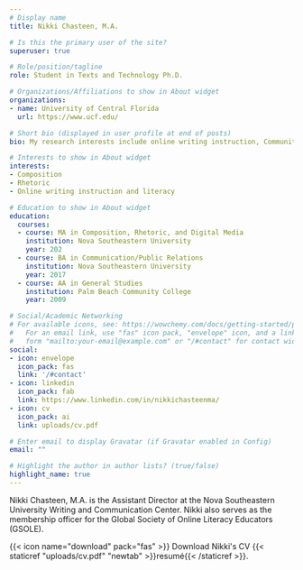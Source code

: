 ```yaml
---
# Display name
title: Nikki Chasteen, M.A.

# Is this the primary user of the site?
superuser: true

# Role/position/tagline
role: Student in Texts and Technology Ph.D.

# Organizations/Affiliations to show in About widget
organizations:
- name: University of Central Florida
  url: https://www.ucf.edu/

# Short bio (displayed in user profile at end of posts)
bio: My research interests include online writing instruction, Community of Practice, and online literacy.

# Interests to show in About widget
interests:
- Composition
- Rhetoric
- Online writing instruction and literacy

# Education to show in About widget
education:
  courses:
  - course: MA in Composition, Rhetoric, and Digital Media
    institution: Nova Southeastern University
    year: 202
  - course: BA in Communication/Public Relations
    institution: Nova Southeastern University
    year: 2017
  - course: AA in General Studies
    institution: Palm Beach Community College
    year: 2009

# Social/Academic Networking
# For available icons, see: https://wowchemy.com/docs/getting-started/page-builder/#icons
#   For an email link, use "fas" icon pack, "envelope" icon, and a link in the
#   form "mailto:your-email@example.com" or "/#contact" for contact widget.
social:
- icon: envelope
  icon_pack: fas
  link: '/#contact'
- icon: linkedin
  icon_pack: fab
  link: https://www.linkedin.com/in/nikkichasteenma/
- icon: cv
  icon_pack: ai
  link: uploads/cv.pdf

# Enter email to display Gravatar (if Gravatar enabled in Config)
email: ""

# Highlight the author in author lists? (true/false)
highlight_name: true
---
```


Nikki Chasteen, M.A. is the Assistant Director at the Nova Southeastern University Writing and Communication Center. Nikki also serves as the membership officer for the Global Society of Online Literacy Educators (GSOLE).

{{< icon name="download" pack="fas" >}} Download Nikki's CV {{< staticref "uploads/cv.pdf" "newtab" >}}resumé{{< /staticref >}}.
